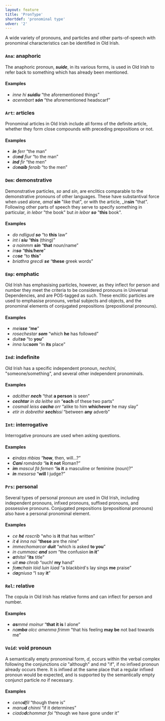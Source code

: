 ```yaml
---
layout: feature
title: 'PronType'
shortdef: 'pronominal type'
udver: '2'
---
```


A wide variety of pronouns, and particles and other parts-of-speech with pronominal characteristics can be identified in Old Irish.

### <a name="Ana">`Ana`</a>: anaphoric

The anaphoric pronoun, _<b>suide</b>_, in its various forms, is used in Old Irish to refer back to something which has already been mentioned.

#### Examples

* _inne hi <b>suidiu</b>_ “the aforementioned things”
* _acennbart <b>són</b>_ “the aforementioned headscarf”

### <a name="Art">`Art`</a>: articles

Pronominal articles in Old Irish include all forms of the definite article, whether they form close compounds with preceding prepositions or not.

#### Examples

* _<b>in</b> ferr_ “the man”
* _do<b>nd</b> ḟiur_ “to the man”
* _<b>ind</b> ḟir_ “the men”
* _do<b>naib</b> feraib_ “to the men”

### <a name="Dem">`Dem`</a>: demonstrative

Demonstrative particles, _so_ and _sin_, are enclitics comparable to the demonstrative pronouns of other languages. These have substantival force when used alone, _amal <b>sin</b>_ "like that", or with the article, _in<b>sin</b> "that". Following other parts of speech they serve to specify something in particular, _in lebor_ "the book" but _in lebor <b>so</b>_ "<b>this</b> book".

#### Examples

* _do ndligud <b>so</b>_ “to <b>this</b> law”
* _int í <b>siu</b>_ “<b>this</b> (thing)”
* _a nainmm <b>sin</b>_ “<b>that</b> noun/name”
* _in<b>so</b>_ “<b>this</b>/<b>here</b>”
* _co<b>se</b>_ “to <b>this</b>”
* _briathra grecdi <b>se</b>_ “<b>these</b> greek words”

### <a name="Emp">`Emp`</a>: emphatic

Old Irish has emphasising particles, however, as they inflect for person and number they meet the criteria to be considered pronouns in Universal Dependencies, and are POS-tagged as such. These enclitic particles are used to emphasise pronouns, verbal subjects and objects, and the pronominal elements of conjugated prepositions (prepositional pronouns).

#### Examples

* _mei<b>sse</b>_ “<b>me</b>”
* _rosechestar <b>som</b>_ “which <b>he</b> has followed”
* _duit<b>so</b>_ “to <b>you</b>”
* _inna luc<b>som</b>_ “in <b>its</b> place”

### <a name="Ind">`Ind`</a>: indefinite

Old Irish has a specific independent pronoun, _nech_/_ní_, "someone/something", and several other independent pronominals.

#### Examples

* _adcither <b>nech</b>_ “that <b>a person</b> is seen”
* _<b>cechtar</b> in da leithe sin_ “<b>each</b> of these two parts”
* _cosmail leiss <b>cacha</b> orr_ “alike to him <b>whichever</b> he may slay”
* _etir in dobrethir <b>sechi</b>ssí_ “between <b>any</b> adverb”

### <a name="Int">`Int`</a>: interrogative

Interrogative pronouns are used when asking questions.

#### Examples

* _<b>c</b>indas ṁbias_ “<b>how</b>, then, will...?”
* _<b>Caní</b> románda_ “<b>is it not</b> Roman?”
* _<b>im</b> mascul fá femen_ “<b>is it</b> a masculine or feminine (noun)?”
* _<b>in</b> mesorsa_ “<b>will</b> I judge?”

### <a name="Prs">`Prs`</a>: personal

Several types of personal pronoun are used in Old Irish, including independent pronouns, infixed pronouns, suffixed pronouns, and possessive pronouns. Conjugated prepositions (prepositional pronouns) also have a personal pronominal element.

#### Examples

* _ce <b>hé</b> roscríb_ “who is <b>it</b> that has written”
* _it <b>é</b> inna noi_ “<b>these</b> are the nine”
* _immechomarcar <b>duit</b>_ “which is asked <b>to you</b>”
* _in cummasc <b>and</b> som_ “the confusion <b>in it</b>”
* _<b>a</b>thitol_ “<b>its</b> title”
* _uit <b>mo</b> chrob_ “ouch! <b>my</b> hand”
* _fo<b>m</b>chain lóid luin lúad_ “a blackbird's lay sings <b>me</b> praise”
* _d<b>a</b>gníusa_ “I say <b>it</b>”

### <a name="Rel">`Rel`</a>: relative

The copula in Old Irish has relative forms and can inflect for person and number.

#### Examples

* _<b>as</b>mmé moínur_ “<b>that it is</b> I alone”
* _na<b>mba</b> olcc amenma frimm_ “that his feeling <b>may be</b> not bad towards me”

### <a name="Void">`Void`</a>: void pronoun

A semantically empty pronominal form, _d_, occurs within the verbal complex following the conjunctions _cía_ "although" and _má_ "if", if no infixed pronoun already occurs there. It is infixed at the same place that a regular infixed pronoun would be expected, and is supported by the semantically empty conjunct particle _no_ if necessary.

#### Examples

* _ceno<b>d</b>fil_ “though there is”
* _manu<b>d</b> chinni_ “if it determines”
* _ciado<b>d</b>chommar foi_ “though we have gone under it”

<!-- Interlanguage links updated Po 6. listopadu 2023, 21:42:04 CET -->

